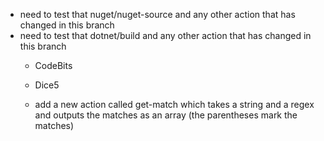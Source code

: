 - need to test that nuget/nuget-source and any other action that has changed in this branch
- need to test that dotnet/build and any other action that has changed in this branch
  - CodeBits
  - Dice5

  - add a new action called get-match which takes a string and a regex and outputs the matches as an array (the parentheses mark the matches)